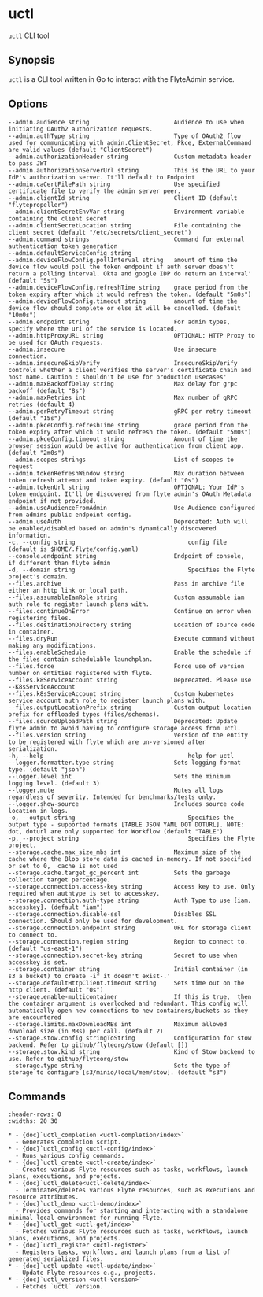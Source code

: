 # uctl

`uctl` CLI tool

## Synopsis

`uctl` is a CLI tool written in Go to interact with the FlyteAdmin service.

## Options

    --admin.audience string                        Audience to use when initiating OAuth2 authorization requests.
    --admin.authType string                        Type of OAuth2 flow used for communicating with admin.ClientSecret, Pkce, ExternalCommand are valid values (default "ClientSecret")
    --admin.authorizationHeader string             Custom metadata header to pass JWT
    --admin.authorizationServerUrl string          This is the URL to your IdP's authorization server. It'll default to Endpoint
    --admin.caCertFilePath string                  Use specified certificate file to verify the admin server peer.
    --admin.clientId string                        Client ID (default "flytepropeller")
    --admin.clientSecretEnvVar string              Environment variable containing the client secret
    --admin.clientSecretLocation string            File containing the client secret (default "/etc/secrets/client_secret")
    --admin.command strings                        Command for external authentication token generation
    --admin.defaultServiceConfig string            
    --admin.deviceFlowConfig.pollInterval string   amount of time the device flow would poll the token endpoint if auth server doesn't return a polling interval. Okta and google IDP do return an interval' (default "5s")
    --admin.deviceFlowConfig.refreshTime string    grace period from the token expiry after which it would refresh the token. (default "5m0s")
    --admin.deviceFlowConfig.timeout string        amount of time the device flow should complete or else it will be cancelled. (default "10m0s")
    --admin.endpoint string                        For admin types,  specify where the uri of the service is located.
    --admin.httpProxyURL string                    OPTIONAL: HTTP Proxy to be used for OAuth requests.
    --admin.insecure                               Use insecure connection.
    --admin.insecureSkipVerify                     InsecureSkipVerify controls whether a client verifies the server's certificate chain and host name. Caution : shouldn't be use for production usecases'
    --admin.maxBackoffDelay string                 Max delay for grpc backoff (default "8s")
    --admin.maxRetries int                         Max number of gRPC retries (default 4)
    --admin.perRetryTimeout string                 gRPC per retry timeout (default "15s")
    --admin.pkceConfig.refreshTime string          grace period from the token expiry after which it would refresh the token. (default "5m0s")
    --admin.pkceConfig.timeout string              Amount of time the browser session would be active for authentication from client app. (default "2m0s")
    --admin.scopes strings                         List of scopes to request
    --admin.tokenRefreshWindow string              Max duration between token refresh attempt and token expiry. (default "0s")
    --admin.tokenUrl string                        OPTIONAL: Your IdP's token endpoint. It'll be discovered from flyte admin's OAuth Metadata endpoint if not provided.
    --admin.useAudienceFromAdmin                   Use Audience configured from admins public endpoint config.
    --admin.useAuth                                Deprecated: Auth will be enabled/disabled based on admin's dynamically discovered information.
    -c, --config string                                config file (default is $HOME/.flyte/config.yaml)
    --console.endpoint string                      Endpoint of console,  if different than flyte admin
    -d, --domain string                                Specifies the Flyte project's domain.
    --files.archive                                Pass in archive file either an http link or local path.
    --files.assumableIamRole string                Custom assumable iam auth role to register launch plans with.
    --files.continueOnError                        Continue on error when registering files.
    --files.destinationDirectory string            Location of source code in container.
    --files.dryRun                                 Execute command without making any modifications.
    --files.enableSchedule                         Enable the schedule if the files contain schedulable launchplan.
    --files.force                                  Force use of version number on entities registered with flyte.
    --files.k8ServiceAccount string                Deprecated. Please use --K8sServiceAccount
    --files.k8sServiceAccount string               Custom kubernetes service account auth role to register launch plans with.
    --files.outputLocationPrefix string            Custom output location prefix for offloaded types (files/schemas).
    --files.sourceUploadPath string                Deprecated: Update flyte admin to avoid having to configure storage access from uctl.
    --files.version string                         Version of the entity to be registered with flyte which are un-versioned after serialization.
    -h, --help                                         help for uctl
    --logger.formatter.type string                 Sets logging format type. (default "json")
    --logger.level int                             Sets the minimum logging level. (default 3)
    --logger.mute                                  Mutes all logs regardless of severity. Intended for benchmarks/tests only.
    --logger.show-source                           Includes source code location in logs.
    -o, --output string                                Specifies the output type - supported formats [TABLE JSON YAML DOT DOTURL]. NOTE: dot, doturl are only supported for Workflow (default "TABLE")
    -p, --project string                               Specifies the Flyte project.
    --storage.cache.max_size_mbs int               Maximum size of the cache where the Blob store data is cached in-memory. If not specified or set to 0,  cache is not used
    --storage.cache.target_gc_percent int          Sets the garbage collection target percentage.
    --storage.connection.access-key string         Access key to use. Only required when authtype is set to accesskey.
    --storage.connection.auth-type string          Auth Type to use [iam, accesskey]. (default "iam")
    --storage.connection.disable-ssl               Disables SSL connection. Should only be used for development.
    --storage.connection.endpoint string           URL for storage client to connect to.
    --storage.connection.region string             Region to connect to. (default "us-east-1")
    --storage.connection.secret-key string         Secret to use when accesskey is set.
    --storage.container string                     Initial container (in s3 a bucket) to create -if it doesn't exist-.'
    --storage.defaultHttpClient.timeout string     Sets time out on the http client. (default "0s")
    --storage.enable-multicontainer                If this is true,  then the container argument is overlooked and redundant. This config will automatically open new connections to new containers/buckets as they are encountered
    --storage.limits.maxDownloadMBs int            Maximum allowed download size (in MBs) per call. (default 2)
    --storage.stow.config stringToString           Configuration for stow backend. Refer to github/flyteorg/stow (default [])
    --storage.stow.kind string                     Kind of Stow backend to use. Refer to github/flyteorg/stow
    --storage.type string                          Sets the type of storage to configure [s3/minio/local/mem/stow]. (default "s3")

## Commands

```{list-table}
:header-rows: 0
:widths: 20 30

* - {doc}`uctl_completion <uctl-completion/index>`
  - Generates completion script.
* - {doc}`uctl_config <uctl-config/index>`
  - Runs various config commands.
* - {doc}`uctl_create <uctl-create/index>`
  - Creates various Flyte resources such as tasks, workflows, launch plans, executions, and projects.
* - {doc}`uctl_delete<uctl-delete/index>`
  - Terminates/deletes various Flyte resources, such as executions and resource attributes.
* - {doc}`uctl_demo <uctl-demo/index>`
  - Provides commands for starting and interacting with a standalone minimal local environment for running Flyte.
* - {doc}`uctl_get <uctl-get/index>`
  - Fetches various Flyte resources such as tasks, workflows, launch plans, executions, and projects.
* - {doc}`uctl_register <uctl-register>`
  - Registers tasks, workflows, and launch plans from a list of generated serialized files.
* - {doc}`uctl_update <uctl-update/index>`
  - Update Flyte resources e.g., projects.
* - {doc}`uctl_version <uctl-version>`
  - Fetches `uctl` version.
```
